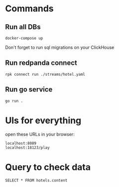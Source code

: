 # Commands

## Run all DBs

`docker-compose up`

Don't forget to run sql migrations on your ClickHouse

## Run redpanda connect

`rpk connect run ./streams/hotel.yaml`

## Run go service

`go run .`

# UIs for everything

open these URLs in your browser:

`localhost:8089`  
`localhost:18123/play`

# Query to check data

`SELECT * FROM hotels.content`